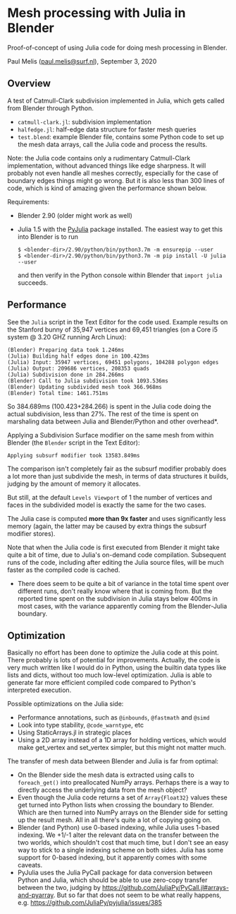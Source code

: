 # Mesh processing with Julia in Blender

Proof-of-concept of using Julia code for doing mesh processing in Blender.

Paul Melis (paul.melis@surf.nl), September 3, 2020

## Overview

A test of Catmull-Clark subdivision implemented in Julia, which gets called
from Blender through Python. 

- `catmull-clark.jl`: subdivision implementation
- `halfedge.jl`: half-edge data structure for faster mesh queries
- `test.blend`: example Blender file, contains some Python code to set up
  the mesh data arrays, call the Julia code and process the results.
  
Note: the Julia code contains only a rudimentary Catmull-Clark implementation, 
without advanced things like edge sharpness. It will probably not even handle 
all meshes correctly, especially for the case of boundary edges things might 
go wrong. But it is also less than 300 lines of code, which is kind of amazing
given the performance shown below.
  
Requirements:
- Blender 2.90 (older might work as well)
- Julia 1.5 with the [PyJulia](https://github.com/JuliaPy/pyjulia) package 
  installed. The easiest way to get this into Blender is to run 

    ```
    $ <blender-dir>/2.90/python/bin/python3.7m -m ensurepip --user
    $ <blender-dir>/2.90/python/bin/python3.7m -m pip install -U julia --user
    ```
    
  and then verify in the Python console within Blender that `import julia` succeeds.
  
## Performance

See the `Julia` script in the Text Editor for the code used. Example results
on the Stanford bunny of 35,947 vertices and 69,451 triangles (on a Core i5 
system @ 3.20 GHZ running Arch Linux):

```
(Blender) Preparing data took 1.246ms
(Julia) Building half edges done in 100.423ms
(Julia) Input: 35947 vertices, 69451 polygons, 104288 polygon edges
(Julia) Output: 209686 vertices, 208353 quads
(Julia) Subdivision done in 284.266ms
(Blender) Call to Julia subdivision took 1093.536ms
(Blender) Updating subdivided mesh took 366.968ms
(Blender) Total time: 1461.751ms
```

So 384.689ms (100.423+284.266) is spent in the Julia code doing the actual
subdivision, less than 27%. The rest of the time is spent on marshaling data 
between Julia and Blender/Python and other overhead*. 

Applying a Subdivision Surface modifier on the same mesh from within Blender
(the `Blender` script in the Text Editor):

```
Applying subsurf modifier took 13583.849ms
```

The comparison isn't completely fair as the subsurf modifier probably does a lot
more than just subdivide the mesh, in terms of data structures it builds, judging
by the amount of memory it allocates.

But still, at the default `Levels Viewport` of 1 the number of vertices and
faces in the subdivided model is exactly the same for the two cases. 

The Julia case is computed **more than 9x faster** and uses significantly less memory 
(again, the latter may be caused by extra things the subsurf modifier stores).

Note that when the Julia code is first executed from Blender it might take
quite a bit of time, due to Julia's on-demand code compilation. Subsequent
runs of the code, including after editing the Julia source files, will be much
faster as the compiled code is cached.

* There does seem to be quite a bit of variance in the total time spent over 
different runs, don't really know where that is coming from. But the reported time 
spent on the subdivision in Julia stays below 400ms in most cases, with the 
variance apparently coming from the Blender-Julia boundary.

## Optimization

Basically no effort has been done to optimize the Julia code at this point. 
There probably is lots of potential for improvements. Actually, the code is very 
much written like I would do in Python, using the builtin data types like lists 
and dicts, without too much low-level optimization. Julia is able to generate 
far more efficient compiled code compared to Python's interpreted execution.

Possible optimizations on the Julia side:

- Performance annotations, such as `@inbounds`, `@fastmath` and `@simd`
- Look into type stability, `@code_warntype`, etc
- Using StaticArrays.jl in strategic places
- Using a 2D array instead of a 1D array for holding vertices, which would
  make get_vertex and set_vertex simpler, but this might not matter much.

The transfer of mesh data between Blender and Julia is far from optimal:

- On the Blender side the mesh data is extracted using calls to `foreach_get()`
  into preallocated NumPy arrays. Perhaps there is a way to directly access
  the underlying data from the mesh object?
- Even though the Julia code returns a set of `Array{Float32}` values these
  get turned into Python lists when crossing the boundary to Blender. Which are 
  then turned into NumPy arrays on the Blender side for setting up the result mesh.
  All in all there's quite a lot of copying going on.
- Blender (and Python) use 0-based indexing, while Julia uses 1-based indexing.
  We +1/-1 alter the relevant data on the transfer between the two worlds, which
  shouldn't cost that much time, but I don't see an easy way to stick to a single 
  indexing scheme on both sides. Julia has some support for 0-based indexing,
  but it apparently comes with some caveats.
- PyJulia uses the Julia PyCall package for data conversion between Python and Julia,
  which should be able to use zero-copy transfer between the two, judging by 
  https://github.com/JuliaPy/PyCall.jl#arrays-and-pyarray. But so far that
  does not seem to be what really happens, e.g. https://github.com/JuliaPy/pyjulia/issues/385
  